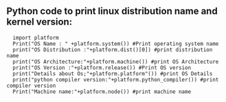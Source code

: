 ## Python code to print linux distribution name and kernel version:

      import platform
      Print("OS Name : " +platform.system()) #Print operating system name
      print("OS Distribution :"+platform.dist()[0]) #print distribution name
      print("OS Architecture:"+platform.machine()) #print OS Architecture
      print("OS Version :"+platform.release()) #Print OS version
      print("Details about Os;"+platform.platform"()) #print OS Details
      print("python compiler version:"+platform.python_compiler()) #print compiler version
      Print("Machine name:"+platform.node()) #print machine name

  
